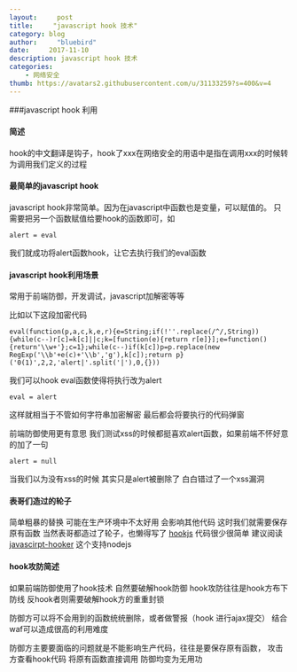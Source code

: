 ```yaml
---
layout:     post
title:     "javascript hook 技术"
category: blog
author:     "bluebird"
date:     2017-11-10
description: javascript hook 技术
categories:
    - 网络安全
thumb: https://avatars2.githubusercontent.com/u/31133259?s=400&v=4
---
```

###javascript hook 利用

#### 简述
hook的中文翻译是钩子，hook了xxx在网络安全的用语中是指在调用xxx的时候转为调用我们定义的过程

#### 最简单的javascript hook
javascript hook非常简单。因为在javascript中函数也是变量，可以赋值的。 只需要把另一个函数赋值给要hook的函数即可，如
~~~
alert = eval
~~~
我们就成功将alert函数hook，让它去执行我们的eval函数

#### javascript hook利用场景
常用于前端防御，开发调试，javascript加解密等等

比如以下这段加密代码
```
eval(function(p,a,c,k,e,r){e=String;if(!''.replace(/^/,String)){while(c--)r[c]=k[c]||c;k=[function(e){return r[e]}];e=function(){return'\\w+'};c=1};while(c--)if(k[c])p=p.replace(new RegExp('\\b'+e(c)+'\\b','g'),k[c]);return p}('0(1)',2,2,'alert|'.split('|'),0,{}))
```
<!-- more -->
我们可以hook eval函数使得将执行改为alert
```
eval = alert
```

这样就相当于不管如何字符串加密解密 最后都会将要执行的代码弹窗


前端防御使用更有意思
我们测试xss的时候都挺喜欢alert函数，如果前端不怀好意的加了一句
```
alert = null
```
当我们以为没有xss的时候 其实只是alert被删除了 白白错过了一个xss漏洞

#### 表哥们造过的轮子
简单粗暴的替换 可能在生产环境中不太好用 会影响其他代码 这时我们就需要保存原有函数
当然表哥都造过了轮子，也懒得写了
[hookjs](https://github.com/pnigos/hookjs) 代码很少很简单 建议阅读
[javascirpt-hooker](https://github.com/cowboy/javascript-hooker) 这个支持nodejs 

#### hook攻防简述
如果前端防御使用了hook技术 自然要破解hook防御
hook攻防往往是hook方布下防线 反hook者则需要破解hook方的重重封锁

防御方可以将不会用到的函数统统删除，或者做警报（hook 进行ajax提交） 结合waf可以造成很高的利用难度

防御方主要要面临的问题就是不能影响生产代码，往往是要保存原有函数，
攻击方查看hook代码 将原有函数直接调用 防御均变为无用功



